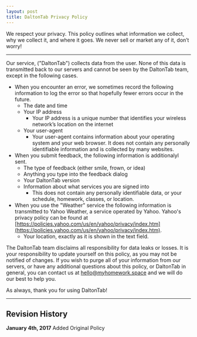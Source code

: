 ```yaml
---
layout: post
title: DaltonTab Privacy Policy
---
```


We respect your privacy. This policy outlines what information we collect, why we collect it, and where it goes. We never sell or market any of it, don’t worry!

---

Our service, ("DaltonTab") collects data from the user. None of this data is transmitted back to our servers and cannot be seen by the DaltonTab team, except in the following cases.

- When you encounter an error, we sometimes record the following information to log the error so that hopefully fewer errors occur in the future.
  - The date and time
  - Your IP address
    - Your IP address is a unique number that identifies your wireless network’s location on the internet
  - Your user-agent
    - Your user-agent contains information about your operating system and your web browser. It does not contain any personally identifiable information and is collected by many websites.
- When you submit feedback, the following information is additionalyl sent.
  - The type of feedback (either smile, frown, or idea)
  - Anything you type into the feedback dialog
  - Your DaltonTab version
  - Information about what services you are signed into
    - This does not contain any personally identifiable data, or your schedule, homework, classes, or location.
- When you use the "Weather" service the following information is transmitted to Yahoo Weather, a service operated by Yahoo. Yahoo's privacy policy can be found at [https://policies.yahoo.com/us/en/yahoo/privacy/index.htm](https://policies.yahoo.com/us/en/yahoo/privacy/index.htm).
  - Your location, exactly as it is shown in the text field.

The DaltonTab team disclaims all responsibility for data leaks or losses. It is your responsibility to update yourself on this policy, as you may not be notified of changes. If you wish to purge all of your information from our servers, or have any additional questions about this policy, or DaltonTab in general, you can contact us at [hello@myhomework.space](mailto:hello@myhomework.space) and we will do our best to help you.

As always, thank you for using DaltonTab!

---

## Revision History

**January 4th, 2017**
Added Original Policy